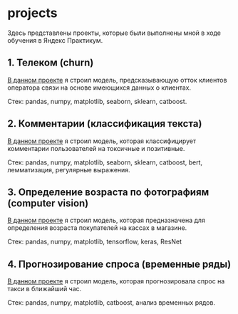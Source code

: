 # projects
Здесь представлены проекты, которые были выполнены мной в ходе обучения в Яндекс Практикум. 

## 1. Телеком (churn) 
[В данном проекте](https://github.com/nnshoshin/projects/blob/main/praktikum_telecom_shoshin.ipynb) я строил модель, предсказывающую отток клиентов оператора связи на основе имеющихся данных о клиентах. 

Стек: pandas, numpy, matplotlib, seaborn, sklearn, catboost.

## 2. Комментарии (классификация текста) 
[В данном проекте](https://github.com/nnshoshin/projects/blob/main/praktikum_texts_shoshin.ipynb) я строил модель, которая классифицирует комментарии пользователей на токсичные и позитивные. 

Стек: pandas, numpy, matplotlib, seaborn, sklearn, catboost, bert, лемматизация, регулярные выражения.

## 3. Определение возраста по фотографиям (computer vision) 
[В данном проекте](https://github.com/nnshoshin/projects/blob/main/praktikum_CV_Shoshin.ipynb) я строил модель, которая предназначена для определения возраста покупателей на кассах в магазине.

Стек: pandas, numpy, matplotlib, tensorflow, keras, ResNet

## 4. Прогнозирование спроса (временные ряды) 
[В данном проекте](https://github.com/nnshoshin/projects/blob/main/praktikum_timeseries_shoshin.ipynb) я строил модель, которая прогнозировала спрос на такси в ближайший час. 

Стек: pandas, numpy, matplotlib, catboost, анализ временных рядов. 

